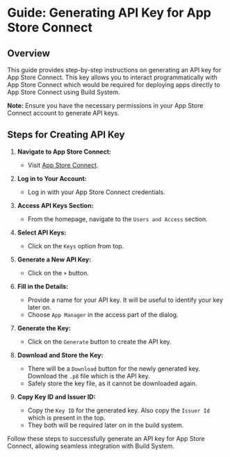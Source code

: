 # Guide: Generating API Key for App Store Connect

## Overview

This guide provides step-by-step instructions on generating an API key for App Store Connect. This key allows you to interact programmatically with App Store Connect which would be required for deploying apps directly to App Store Connect using Build System.

**Note:** Ensure you have the necessary permissions in your App Store Connect account to generate API keys.

## Steps for Creating API Key

1. **Navigate to App Store Connect:**
   - Visit [App Store Connect](https://appstoreconnect.apple.com/).

2. **Log in to Your Account:**
   - Log in with your App Store Connect credentials.

3. **Access API Keys Section:**
   - From the homepage, navigate to the `Users and Access` section.

4. **Select API Keys:**
   - Click on the `Keys` option from top.

5. **Generate a New API Key:**
   - Click on the `+` button.

6. **Fill in the Details:**
   - Provide a name for your API key. It will be useful to identify your key later on.
   - Choose `App Manager` in the access part of the dialog.

7. **Generate the Key:**
   - Click on the `Generate` button to create the API key.

8. **Download and Store the Key:**
   - There will be a `Download` button for the newly generated key. Download the `.p8` file which is the API key.
   - Safely store the key file, as it cannot be downloaded again.

9. **Copy Key ID and Issuer ID:**
   - Copy the `Key ID` for the generated key. Also copy the `Issuer Id` which is present in the top.
   - They both will be required later on in the build system.

Follow these steps to successfully generate an API key for App Store Connect, allowing seamless integration with Build System.
